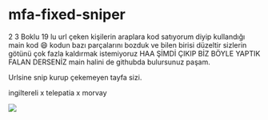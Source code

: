 # mfa-fixed-sniper
2 3 Boklu 19 lu url çeken kişilerin araplara kod satıyorum diyip kullandığı main kod 😄 kodun bazı parçalarını bozduk ve bilen birisi düzeltir sizlerin götünü çok fazla kaldırmak istemiyoruz HAA ŞİMDİ ÇIKIP BİZ BÖYLE YAPTIK FALAN DERSENİZ main halini de githubda bulursunuz paşam.

Urlsine snip kurup çekemeyen tayfa sizi.

ingiltereli x telepatia x morvay




![](https://komarev.com/ghpvc/?username=themorvay&amp;repo=mfa-fix-sniper&amp;color=green)
